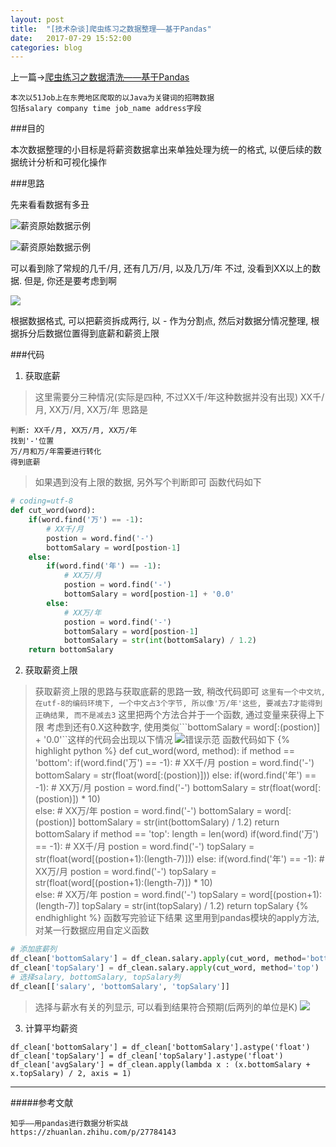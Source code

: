 ```yaml
---
layout: post
title:  "[技术杂谈]爬虫练习之数据整理——基于Pandas"
date:   2017-07-29 15:52:00
categories: blog
---
```


上一篇->[爬虫练习之数据清洗——基于Pandas](http://www.jianshu.com/p/8df7c0a7644c)

```
本次以51Job上在东莞地区爬取的以Java为关键词的招聘数据
包括salary company time job_name address字段
```

###目的

本次数据整理的小目标是将薪资数据拿出来单独处理为统一的格式, 以便后续的数据统计分析和可视化操作

###思路

先来看看数据有多丑

![薪资原始数据示例](http://upload-images.jianshu.io/upload_images/5530017-ce241091deb0f21b.png?imageMogr2/auto-orient/strip%7CimageView2/2/w/1240)


![薪资原始数据示例](http://upload-images.jianshu.io/upload_images/5530017-8af85706ba0511cb.png?imageMogr2/auto-orient/strip%7CimageView2/2/w/1240)

可以看到除了常规的几千/月, 还有几万/月, 以及几万/年
不过, 没看到XX以上的数据. 但是, 你还是要考虑到啊

![](http://upload-images.jianshu.io/upload_images/5530017-d17487a7315947b3.png?imageMogr2/auto-orient/strip%7CimageView2/2/w/1240)

根据数据格式, 可以把薪资拆成两行, 以 - 作为分割点, 然后对数据分情况整理, 根据拆分后数据位置得到底薪和薪资上限

###代码

1. 获取底薪
>这里需要分三种情况(实际是四种, 不过XX千/年这种数据并没有出现)
XX千/月, XX万/月, XX万/年
思路是
```
判断: XX千/月, XX万/月, XX万/年
找到'-'位置
万/月和万/年需要进行转化
得到底薪
```
>如果遇到没有上限的数据, 另外写个判断即可
函数代码如下
```python
# coding=utf-8
def cut_word(word):
    if(word.find('万') == -1):
        # XX千/月
        postion = word.find('-')
        bottomSalary = word[postion-1]
    else:
        if(word.find('年') == -1):
            # XX万/月
            postion = word.find('-')
            bottomSalary = word[postion-1] + '0.0'      
        else:
            # XX万/年
            postion = word.find('-')
            bottomSalary = word[postion-1]
            bottomSalary = str(int(bottomSalary) / 1.2)
    return bottomSalary
```

2. 获取薪资上限
>获取薪资上限的思路与获取底薪的思路一致, 稍改代码即可
```这里有一个中文坑, 在utf-8的编码环境下, 一个中文占3个字节, 所以像'万/年'这些, 要减去7才能得到正确结果, 而不是减去3```
这里把两个方法合并于一个函数, 通过变量来获得上下限
考虑到还有0.X这种数字, 使用类似```bottomSalary = word[:(postion)] + '0.0'``这样的代码会出现以下情况
![错误示范](http://upload-images.jianshu.io/upload_images/5530017-143b8bd36e4b5c1b.png?imageMogr2/auto-orient/strip%7CimageView2/2/w/1240)
函数代码如下
{% highlight python %}
def cut_word(word, method):
    if method == 'bottom':
        if(word.find('万') == -1):
            # XX千/月
            postion = word.find('-')
            bottomSalary = str(float(word[:(postion)]))
        else:
            if(word.find('年') == -1):
                # XX万/月
                postion = word.find('-')
                bottomSalary = str(float(word[:(postion)]) * 10)         
            else:
                # XX万/年
                postion = word.find('-')
                bottomSalary = word[:(postion)]
                bottomSalary = str(int(bottomSalary) / 1.2)
        return bottomSalary
    if method == 'top':
        length = len(word)
        if(word.find('万') == -1):
            # XX千/月
            postion = word.find('-')
            topSalary = str(float(word[(postion+1):(length-7)]))
        else:
            if(word.find('年') == -1):
                # XX万/月
                postion = word.find('-')
                topSalary = str(float(word[(postion+1):(length-7)]) * 10)         
            else:
                # XX万/年
                postion = word.find('-')
                topSalary = word[(postion+1):(length-7)]
                topSalary = str(int(topSalary) / 1.2)
        return topSalary
{% endhighlight %}
>函数写完验证下结果
这里用到pandas模块的apply方法, 对某一行数据应用自定义函数
```python
# 添加底薪列
df_clean['bottomSalary'] = df_clean.salary.apply(cut_word, method='bottom')
df_clean['topSalary'] = df_clean.salary.apply(cut_word, method='top')
# 选择salary, bottomSalary, topSalary列
df_clean[['salary', 'bottomSalary', 'topSalary']] 
```
>选择与薪水有关的列显示, 可以看到结果符合预期(后两列的单位是K)
![](http://upload-images.jianshu.io/upload_images/5530017-d7642b4c421b1c1c.png?imageMogr2/auto-orient/strip%7CimageView2/2/w/1240)

3. 计算平均薪资
```
df_clean['bottomSalary'] = df_clean['bottomSalary'].astype('float')
df_clean['topSalary'] = df_clean['topSalary'].astype('float')
df_clean['avgSalary'] = df_clean.apply(lambda x : (x.bottomSalary + x.topSalary) / 2, axis = 1)
```

----------------------

#####参考文献
```
知乎——用pandas进行数据分析实战
https://zhuanlan.zhihu.com/p/27784143
```